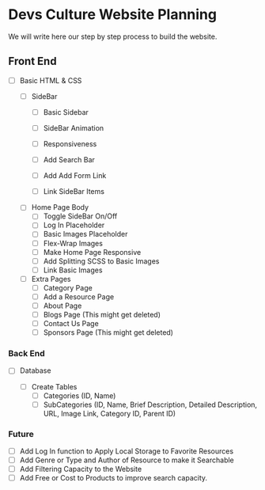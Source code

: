 # Devs Culture Website Planning

We will write here our step by step process to build the website.

## Front End

* [ ] Basic HTML & CSS

    - [ ] SideBar
        - [ ] Basic Sidebar
        - [ ] SideBar Animation
        - [ ] Responsiveness
        - [ ] Add Search Bar
        - [ ] Add Add Form Link
        - [ ] Link SideBar Items


    - [ ] Home Page Body
        - [ ] Toggle SideBar On/Off 
        - [ ] Log In Placeholder
        - [ ] Basic Images Placeholder
        - [ ] Flex-Wrap Images
        - [ ] Make Home Page Responsive
        - [ ] Add Splitting SCSS to Basic Images
        - [ ] Link Basic Images

    - [ ] Extra Pages
        - [ ] Category Page
        - [ ] Add a Resource Page
        - [ ] About Page
        - [ ] Blogs Page (This might get deleted)
        - [ ] Contact Us Page
        - [ ] Sponsors Page (This might get deleted)

### Back End

* [ ] Database

    - [ ] Create Tables
        - [ ] Categories (ID, Name)
        - [ ] SubCategories (ID, Name, Brief Description, Detailed Description, URL, Image Link, Category ID, Parent ID)

### Future

- [ ] Add Log In function to Apply Local Storage to Favorite Resources
- [ ] Add Genre or Type and Author of Resource to make it Searchable
- [ ] Add Filtering Capacity to the Website
- [ ] Add Free or Cost to Products to improve search capacity.

